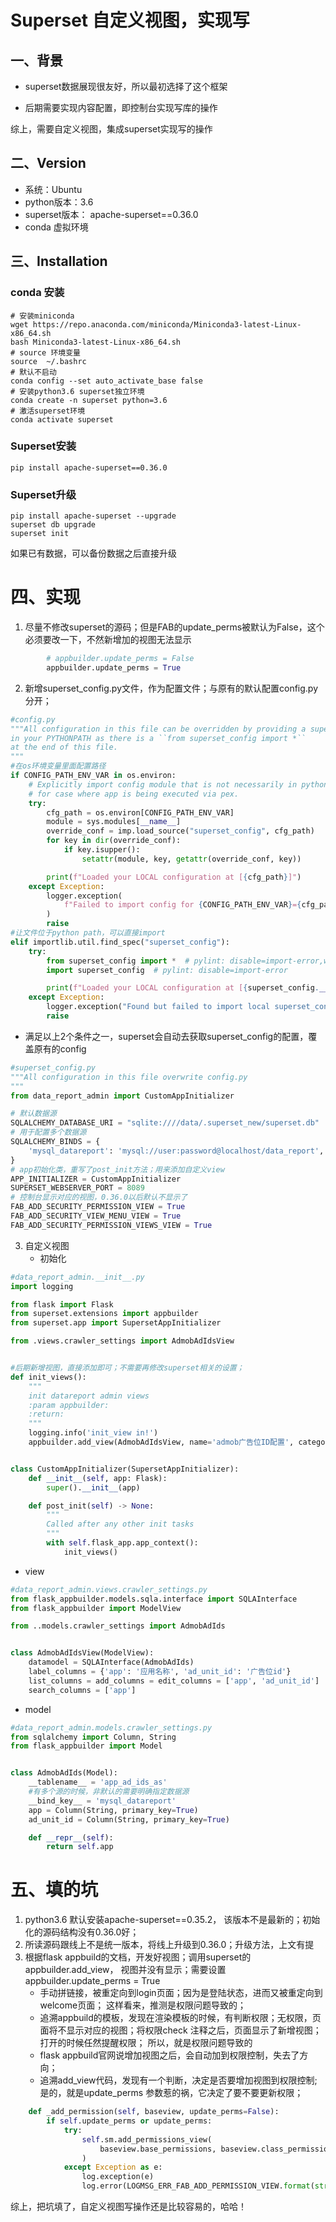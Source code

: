 # Superset 自定义视图，实现写

## 一、背景

- superset数据展现很友好，所以最初选择了这个框架

- 后期需要实现内容配置，即控制台实现写库的操作

综上，需要自定义视图，集成superset实现写的操作

## 二、Version

- 系统：Ubuntu
- python版本：3.6
- superset版本： apache-superset==0.36.0
- conda 虚拟环境

## 三、Installation

### conda 安装

```shell
# 安装miniconda
wget https://repo.anaconda.com/miniconda/Miniconda3-latest-Linux-x86_64.sh
bash Miniconda3-latest-Linux-x86_64.sh 
# source 环境变量
source  ~/.bashrc 
# 默认不启动
conda config --set auto_activate_base false
# 安装python3.6 superset独立环境
conda create -n superset python=3.6
# 激活superset环境
conda activate superset
```

### Superset安装

```shell
pip install apache-superset==0.36.0
```

### Superset升级

```shell
pip install apache-superset --upgrade
superset db upgrade
superset init
```



如果已有数据，可以备份数据之后直接升级

# 四、实现

1. 尽量不修改superset的源码；但是FAB的update_perms被默认为False，这个必须要改一下，不然新增加的视图无法显示

```python
        # appbuilder.update_perms = False
        appbuilder.update_perms = True
```

2. 新增superset_config.py文件，作为配置文件；与原有的默认配置config.py分开； 

```python
#config.py
"""All configuration in this file can be overridden by providing a superset_config
in your PYTHONPATH as there is a ``from superset_config import *``
at the end of this file.
"""
#在os环境变量里面配置路径
if CONFIG_PATH_ENV_VAR in os.environ:
    # Explicitly import config module that is not necessarily in pythonpath; useful
    # for case where app is being executed via pex.
    try:
        cfg_path = os.environ[CONFIG_PATH_ENV_VAR]
        module = sys.modules[__name__]
        override_conf = imp.load_source("superset_config", cfg_path)
        for key in dir(override_conf):
            if key.isupper():
                setattr(module, key, getattr(override_conf, key))

        print(f"Loaded your LOCAL configuration at [{cfg_path}]")
    except Exception:
        logger.exception(
            f"Failed to import config for {CONFIG_PATH_ENV_VAR}={cfg_path}"
        )
        raise
#让文件位于python path，可以直接import
elif importlib.util.find_spec("superset_config"):
    try:
        from superset_config import *  # pylint: disable=import-error,wildcard-import,unused-wildcard-import
        import superset_config  # pylint: disable=import-error

        print(f"Loaded your LOCAL configuration at [{superset_config.__file__}]")
    except Exception:
        logger.exception("Found but failed to import local superset_config")
        raise
```
   - 满足以上2个条件之一，superset会自动去获取superset_config的配置，覆盖原有的config

```python
#superset_config.py
"""All configuration in this file overwrite config.py
"""
from data_report_admin import CustomAppInitializer

# 默认数据源
SQLALCHEMY_DATABASE_URI = "sqlite:////data/.superset_new/superset.db"
# 用于配置多个数据源
SQLALCHEMY_BINDS = {
    'mysql_datareport': 'mysql://user:password@localhost/data_report',
}
# app初始化类，重写了post_init方法；用来添加自定义view
APP_INITIALIZER = CustomAppInitializer
SUPERSET_WEBSERVER_PORT = 8089
# 控制台显示对应的视图，0.36.0以后默认不显示了
FAB_ADD_SECURITY_PERMISSION_VIEW = True
FAB_ADD_SECURITY_VIEW_MENU_VIEW = True
FAB_ADD_SECURITY_PERMISSION_VIEWS_VIEW = True
```

3. 自定义视图
   - 初始化
```python
#data_report_admin.__init__.py
import logging

from flask import Flask
from superset.extensions import appbuilder
from superset.app import SupersetAppInitializer

from .views.crawler_settings import AdmobAdIdsView


#后期新增视图，直接添加即可；不需要再修改superset相关的设置；
def init_views():
    """
    init datareport admin views
    :param appbuilder:
    :return:
    """
    logging.info('init_view in!')
    appbuilder.add_view(AdmobAdIdsView, name='admob广告位ID配置', category='爬虫配置')


class CustomAppInitializer(SupersetAppInitializer):
    def __init__(self, app: Flask):
        super().__init__(app)

    def post_init(self) -> None:
        """
        Called after any other init tasks
        """
        with self.flask_app.app_context():
            init_views()
```

   - view
```python
#data_report_admin.views.crawler_settings.py
from flask_appbuilder.models.sqla.interface import SQLAInterface
from flask_appbuilder import ModelView

from ..models.crawler_settings import AdmobAdIds


class AdmobAdIdsView(ModelView):
    datamodel = SQLAInterface(AdmobAdIds)
    label_columns = {'app': '应用名称', 'ad_unit_id': '广告位id'}
    list_columns = add_columns = edit_columns = ['app', 'ad_unit_id']
    search_columns = ['app']

```
   - model
```python
#data_report_admin.models.crawler_settings.py
from sqlalchemy import Column, String
from flask_appbuilder import Model


class AdmobAdIds(Model):
    __tablename__ = 'app_ad_ids_as'
    #有多个源的时候，非默认的需要明确指定数据源
    __bind_key__ = 'mysql_datareport'
    app = Column(String, primary_key=True)
    ad_unit_id = Column(String, primary_key=True)

    def __repr__(self):
        return self.app

```

# 五、填的坑

1. python3.6 默认安装apache-superset==0.35.2， 该版本不是最新的；初始化的源码结构没有0.36.0好；
2. 所读源码跟线上不是统一版本，将线上升级到0.36.0；升级方法，上文有提
3. 根据flask appbuild的文档，开发好视图；调用superset的appbuilder.add_view， 视图并没有显示；需要设置appbuilder.update_perms = True
   - 手动拼链接，被重定向到login页面；因为是登陆状态，进而又被重定向到welcome页面； 这样看来，推测是权限问题导致的；
   - 追溯appbuild的模板，发现在渲染模板的时候，有判断权限；无权限，页面将不显示对应的视图；将权限check 注释之后，页面显示了新增视图；打开的时候任然提醒权限； 所以，就是权限问题导致的
   - flask appbuild官网说增加视图之后，会自动加到权限控制，失去了方向；
   - 追溯add_view代码，发现有一个判断，决定是否要增加视图到权限控制;  是的，就是update_perms 参数惹的祸，它决定了要不要更新权限；

```python
    def _add_permission(self, baseview, update_perms=False):
        if self.update_perms or update_perms:
            try:
                self.sm.add_permissions_view(
                    baseview.base_permissions, baseview.class_permission_name
                )
            except Exception as e:
                log.exception(e)
                log.error(LOGMSG_ERR_FAB_ADD_PERMISSION_VIEW.format(str(e)))
```

综上，把坑填了，自定义视图写操作还是比较容易的，哈哈！